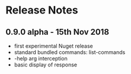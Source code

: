 # Release Notes

## 0.9.0 alpha - 15th Nov 2018

- first experimental Nuget release
- standard bundled commands: list-commands
- -help arg interception
- basic display of response